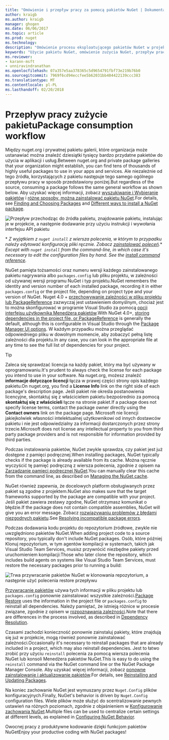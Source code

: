 ```yaml
---
title: "Omówienie i przepływ pracy za pomocą pakietów NuGet | Dokumentacja firmy Microsoft"
author: kraigb
ms.author: kraigb
manager: ghogen
ms.date: 06/06/2017
ms.topic: article
ms.prod: nuget
ms.technology: 
description: "Omówienie procesu eksploatującego pakietów NuGet w projekcie, wraz z łączami do innych części określonego procesu."
keywords: "Użycie pakietu NuGet, omówienie zużycia NuGet, przepływ pracy zużycia NuGet, przepływu pracy przez pakiet, omówienie zużycie pakietu"
ms.reviewer:
- karann-msft
- unniravindranathan
ms.openlocfilehash: 07a357e5aa378365c5d9654791fbf73e219b76b0
ms.sourcegitcommit: 7969f6cd94eccfee5b62031bb404422139ccc383
ms.translationtype: MT
ms.contentlocale: pl-PL
ms.lasthandoff: 02/20/2018
---
```

# <a name="package-consumption-workflow"></a><span data-ttu-id="49593-104">Przepływ pracy zużycie pakietu</span><span class="sxs-lookup"><span data-stu-id="49593-104">Package consumption workflow</span></span>

<span data-ttu-id="49593-105">Między nuget.org i prywatnej pakietu galerii, które organizacja może ustanawiać można znaleźć dziesiątki tysięcy bardzo przydatne pakietów do użycia w aplikacji i usług.</span><span class="sxs-lookup"><span data-stu-id="49593-105">Between nuget.org and private package galleries that your organization might establish, you can find tens of thousands of highly useful packages to use in your apps and services.</span></span> <span data-ttu-id="49593-106">Ale niezależnie od tego źródła, korzystających z pakietu następuje tego samego ogólnego przepływu pracy w sposób przedstawiony poniżej.</span><span class="sxs-lookup"><span data-stu-id="49593-106">But regardless of the source, consuming a package follows the same general workflow as shown below.</span></span> <span data-ttu-id="49593-107">Aby uzyskać więcej informacji, zobacz [wyszukiwanie i Wybieranie pakietów](../consume-packages/finding-and-choosing-packages.md) i [różne sposoby, można zainstalować pakietu NuGet](ways-to-install-a-package.md).</span><span class="sxs-lookup"><span data-stu-id="49593-107">For details, see [Finding and Choosing Packages](../consume-packages/finding-and-choosing-packages.md) and [Different ways to install a NuGet package](ways-to-install-a-package.md).</span></span>

![Przepływ przechodząc do źródła pakietu, znajdowanie pakietu, instalując je w projekcie, a następnie dodawanie przy użyciu instrukcji i wywołania interfejsu API pakietu](media/Overview-01-GeneralFlow.png)

<span data-ttu-id="49593-109">\* _Z wyjątkiem z `nuget install` z wiersza polecenia, w którym to przypadku należy edytować konfigurację pliki ręcznie. Zobacz [zainstalować poleceń](../tools/cli-ref-install.md)._</span><span class="sxs-lookup"><span data-stu-id="49593-109">\* _Except with `nuget install` from the command-line, in which case it's necessary to edit the configuration files by hand. See the [install command reference](../tools/cli-ref-install.md)._</span></span>

<span data-ttu-id="49593-110">NuGet pamięta tożsamości oraz numeru wersji każdego zainstalowanego pakietu nagrywania albo `packages.config` lub pliku projektu, w zależności od używanej wersji programu NuGet i typ projektu.</span><span class="sxs-lookup"><span data-stu-id="49593-110">NuGet remembers the identity and version number of each installed package, recording it in either `packages.config` or the project file, depending on project type and your version of NuGet.</span></span> <span data-ttu-id="49593-111">Nuget 4.0 + [przechowywanie zależności w pliku projektu lub PackageReference](../consume-packages/package-references-in-project-files.md) zazwyczaj jest ustawieniem domyślnym, chociaż jest to można skonfigurować w programie Visual Studio za pomocą [opcji interfejsu użytkownika Menedżera pakietów](../tools/package-manager-ui.md).</span><span class="sxs-lookup"><span data-stu-id="49593-111">With NuGet 4.0+, [storing dependencies in the project file, or PackageReference](../consume-packages/package-references-in-project-files.md) is generally the default, although this is configurable in Visual Studio through the [Package Manager UI options](../tools/package-manager-ui.md).</span></span> <span data-ttu-id="49593-112">W każdym przypadku można przeglądać odpowiedniego pliku w dowolnym momencie, aby zobaczyć pełną listę zależności dla projektu.</span><span class="sxs-lookup"><span data-stu-id="49593-112">In any case, you can look in the appropriate file at any time to see the full list of dependencies for your project.</span></span>

> [!Tip]
> <span data-ttu-id="49593-113">Zaleca się sprawdzać licencja na każdy pakiet, który ma być używany w oprogramowaniu.</span><span class="sxs-lookup"><span data-stu-id="49593-113">It's prudent to always check the license for each package you intend to use in your software.</span></span> <span data-ttu-id="49593-114">Na nuget.org, możesz znaleźć **informacje dotyczące licencji** łącza w prawej części strony opis każdego pakietu.</span><span class="sxs-lookup"><span data-stu-id="49593-114">On nuget.org, you find a **License Info** link on the right side of each package's description page.</span></span> <span data-ttu-id="49593-115">Jeśli pakiet nie określa postanowienia licencyjne, skontaktuj się z właścicielem pakietu bezpośrednio za pomocą **skontaktuj się z właścicieli** łącze na stronie pakiet.</span><span class="sxs-lookup"><span data-stu-id="49593-115">If a package does not specify license terms, contact the package owner directly using the **Contact owners** link on the package page.</span></span> <span data-ttu-id="49593-116">Microsoft nie licencji jakiejkolwiek własności intelektualnej użytkownikowi od innych dostawców pakietu i nie jest odpowiedzialny za informacji dostarczonych przez strony trzecie.</span><span class="sxs-lookup"><span data-stu-id="49593-116">Microsoft does not license any intellectual property to you from third party package providers and is not responsible for information provided by third parties.</span></span>

<span data-ttu-id="49593-117">Podczas instalowania pakietów, NuGet zwykle sprawdza, czy pakiet jest już dostępne z pamięci podręcznej.</span><span class="sxs-lookup"><span data-stu-id="49593-117">When installing packages, NuGet typically checks if the package is already available from its cache.</span></span> <span data-ttu-id="49593-118">Można ręcznie wyczyścić tę pamięć podręczną z wiersza polecenia, zgodnie z opisem na [Zarządzanie pamięci podręcznej NuGet](../consume-packages/managing-the-nuget-cache.md).</span><span class="sxs-lookup"><span data-stu-id="49593-118">You can manually clear this cache from the command line, as described on [Managing the NuGet cache](../consume-packages/managing-the-nuget-cache.md).</span></span>

<span data-ttu-id="49593-119">NuGet również zapewnia, że docelowych platform obsługiwanych przez pakiet są zgodne z projektem.</span><span class="sxs-lookup"><span data-stu-id="49593-119">NuGet also makes sure that the target frameworks supported by the package are compatible with your project.</span></span> <span data-ttu-id="49593-120">Jeśli pakiet zawiera zestawy zgodne, NuGet otrzymasz komunikat o błędzie.</span><span class="sxs-lookup"><span data-stu-id="49593-120">If the package does not contain compatible assemblies, NuGet will give you an error message.</span></span> <span data-ttu-id="49593-121">Zobacz [rozwiązywaniu problemów z błędami niezgodnych pakietu](dependency-resolution.md#resolving-incompatible-package-errors).</span><span class="sxs-lookup"><span data-stu-id="49593-121">See [Resolving incompatible package errors](dependency-resolution.md#resolving-incompatible-package-errors).</span></span>

<span data-ttu-id="49593-122">Podczas dodawania kodu projektu do repozytorium źródłowe, zwykle nie uwzględniono pakietów NuGet.</span><span class="sxs-lookup"><span data-stu-id="49593-122">When adding project code to a source repository, you typically don't include NuGet packages.</span></span> <span data-ttu-id="49593-123">Osób, które później Klonuj repozytorium, w tym agentów kompilacji w systemach, takich jak Visual Studio Team Services, musisz przywrócić niezbędne pakiety przed uruchomieniem kompilacji:</span><span class="sxs-lookup"><span data-stu-id="49593-123">Those who later clone the repository, which includes build agents on systems like Visual Studio Team Services, must restore the necessary packages prior to running a build:</span></span>

![Trwa przywracanie pakietów NuGet w klonowania repozytorium, a następnie użyć polecenia restore przepływu](media/Overview-02-RestoreFlow.png)

<span data-ttu-id="49593-125">[Przywracanie pakietów](../consume-packages/package-restore.md) używa tych informacji w pliku projektu lub `packages.config` ponownie zainstalować wszystkie zależności.</span><span class="sxs-lookup"><span data-stu-id="49593-125">[Package Restore](../consume-packages/package-restore.md) uses the information in the project file or `packages.config` to reinstall all dependencies.</span></span> <span data-ttu-id="49593-126">Należy pamiętać, że istnieją różnice w procesie związane, zgodnie z opisem w [rozpoznawania zależności](../consume-packages/dependency-resolution.md).</span><span class="sxs-lookup"><span data-stu-id="49593-126">Note that there are differences in the process involved, as described in [Dependency Resolution](../consume-packages/dependency-resolution.md).</span></span>

<span data-ttu-id="49593-127">Czasami zachodzi konieczność ponownie zainstaluj pakiety, które znajdują się już w projekcie, mogą również ponownie zainstalować zależności.</span><span class="sxs-lookup"><span data-stu-id="49593-127">Occasionally it's necessary to reinstall packages that are already included in a project, which may also reinstall dependencies.</span></span> <span data-ttu-id="49593-128">Jest to łatwo zrobić przy użyciu `reinstall` polecenia za pomocą wiersza polecenia NuGet lub konsoli Menedżera pakietów NuGet.</span><span class="sxs-lookup"><span data-stu-id="49593-128">This is easy to do using the `reinstall` command via the NuGet command line or the NuGet Package Manager Console.</span></span> <span data-ttu-id="49593-129">Aby uzyskać więcej informacji, zobacz [ponowne zainstalowanie i aktualizowanie pakietów](../consume-packages/reinstalling-and-updating-packages.md).</span><span class="sxs-lookup"><span data-stu-id="49593-129">For details, see [Reinstalling and Updating Packages](../consume-packages/reinstalling-and-updating-packages.md).</span></span>

<span data-ttu-id="49593-130">Na koniec zachowanie NuGet jest wymuszany przez `Nuget.Config` plików konfiguracyjnych.</span><span class="sxs-lookup"><span data-stu-id="49593-130">Finally, NuGet's behavior is driven by `Nuget.Config` configuration files.</span></span> <span data-ttu-id="49593-131">Wiele plików może służyć do scentralizowanie pewnych ustawień na różnych poziomach, zgodnie z objaśnieniem w [Konfigurowanie zachowania NuGet](../consume-packages/configuring-nuget-behavior.md).</span><span class="sxs-lookup"><span data-stu-id="49593-131">Multiple files can be used to centralize certain settings at different levels, as explained in [Configuring NuGet Behavior](../consume-packages/configuring-nuget-behavior.md).</span></span>

<span data-ttu-id="49593-132">Owocnej pracy z produktywne kodowanie dzięki funkcjom pakietów NuGet</span><span class="sxs-lookup"><span data-stu-id="49593-132">Enjoy your productive coding with NuGet packages!</span></span>
